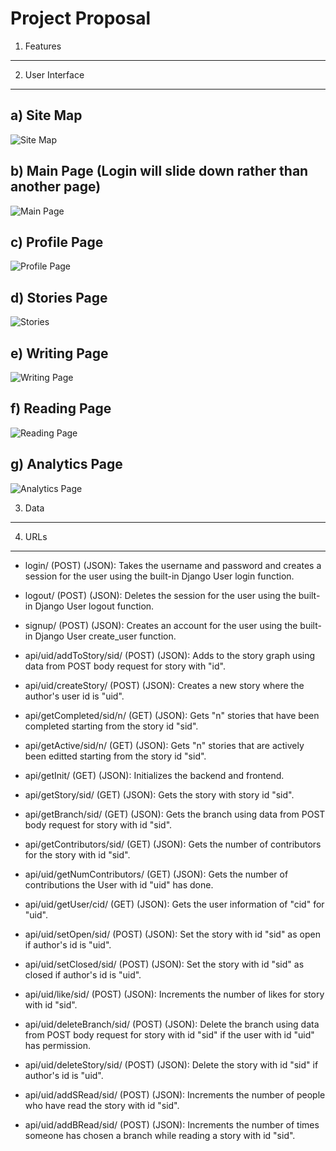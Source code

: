 Project Proposal
=================

1. Features
--------------------------

2. User Interface
--------------------------

a) Site Map
-------------
![Site Map](/proposal/Site_map.png?raw=true "Site Map")

b) Main Page (Login will slide down rather than another page)
------------
![Main Page](/proposal/Main_page.png?raw=true "Main Page (Login will slide down rather than another page")

c) Profile Page
---------------
![Profile Page](/proposal/Profile_page.png?raw=true "Profile Page")

d) Stories Page
----------------
![Stories](/proposal/Stories.png?raw=true "Stories Page")

e) Writing Page
----------------
![Writing Page](/proposal/Writing_page.png?raw=true "Writing Page")

f) Reading Page
---------------
![Reading Page](/proposal/Reading_page.png?raw=true "Reading Page")

g) Analytics Page
-----------------
![Analytics Page](/proposal/Analytics_page.png?raw=true "Analytics Page")


3. Data
--------------------------

4. URLs
--------------------------

- login/ (POST) (JSON): Takes the username and password and creates a session for the user using the built-in Django User login function. 

- logout/ (POST) (JSON): Deletes the session for the user using the built-in Django User logout function.

- signup/ (POST) (JSON): Creates an account for the user using the built-in Django User create_user function.

- api/uid/addToStory/sid/ (POST) (JSON): Adds to the story graph using data from POST body request for story with "id". 

- api/uid/createStory/ (POST) (JSON): Creates a new story where the author's user id is "uid".

- api/getCompleted/sid/n/ (GET) (JSON): Gets "n" stories that have been completed starting from the story id "sid".

- api/getActive/sid/n/ (GET) (JSON): Gets "n" stories that are actively been editted starting from the story id "sid".

- api/getInit/ (GET) (JSON): Initializes the backend and frontend.

- api/getStory/sid/ (GET) (JSON): Gets the story with story id "sid".

- api/getBranch/sid/ (GET) (JSON):  Gets the branch using data from POST body request for story with id "sid".

- api/getContributors/sid/ (GET) (JSON): Gets the number of contributors for the story with id "sid".

- api/uid/getNumContributors/ (GET) (JSON): Gets the number of contributions the User with id "uid" has done.

- api/uid/getUser/cid/ (GET) (JSON): Gets the user information of "cid" for "uid". 

- api/uid/setOpen/sid/ (POST) (JSON): Set the story with id "sid" as open if author's id is "uid".

- api/uid/setClosed/sid/ (POST) (JSON): Set the story with id "sid" as closed if author's id is "uid".

- api/uid/like/sid/ (POST) (JSON): Increments the number of likes for story with id "sid".

- api/uid/deleteBranch/sid/ (POST) (JSON): Delete the branch using data from POST body request for story with id "sid" if the user with id "uid" has permission.

- api/uid/deleteStory/sid/ (POST) (JSON): Delete the story with id "sid" if author's id is "uid".
- api/uid/addSRead/sid/ (POST) (JSON): Increments the number of people who have read the story with id "sid".

- api/uid/addBRead/sid/ (POST) (JSON): Increments the number of times someone has chosen a branch while reading a story with id "sid".
